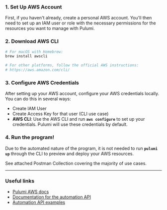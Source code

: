 ### **1. Set Up AWS Account**

First, if you haven't already, create a personal AWS account. You'll then need to set up an IAM user or role with the necessary permissions for the resources you want to manage with Pulumi.

### **2. Download AWS CLI**

```bash
# For macOS with Homebrew:
brew install awscli

# For other platforms, follow the official AWS instructions:
# https://aws.amazon.com/cli/
```

### **3. Configure AWS Credentials**

After setting up your AWS account, configure your AWS credentials locally. You can do this in several ways:

- Create IAM User
- Create Access Key for that user (CLI use case)
- **AWS CLI**: Use the AWS CLI and run **`aws configure`** to set up your credentials. Pulumi will use these credentials by default.

### **4. Run the program!**

Due to the automated nature of the program, it is not needed to run **`pulumi up`** through the CLI to preview and deploy your AWS resources. 

See attached Postman Collection covering the majority of use cases.

---

### Useful links

- [Pulumi AWS docs](https://www.pulumi.com/docs/clouds/aws/)
- [Documentation for the automation API](https://www.pulumi.com/automation/)
- [Automation API examples](https://github.com/pulumi/automation-api-examples/tree/main)